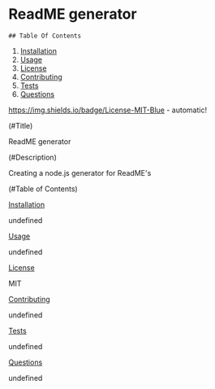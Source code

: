  # ReadME generator


    ## Table Of Contents
1. [Installation](#installation)
2. [Usage](usage)
3. [License](#license)
4. [Contributing](#contributing)
5. [Tests](#tests)
6. [Questions](#questions)



https://img.shields.io/badge/License-MIT-Blue - automatic!

(#Title)

ReadME generator

(#Description)

Creating a node.js generator for ReadME's

(#Table of Contents)

[Installation](#Installation)

undefined

[Usage](#Usage)

undefined

[License](#License)

MIT

[Contributing](#Contributing)

undefined

[Tests](#Tests)

undefined

[Questions](#Questions)

undefined


